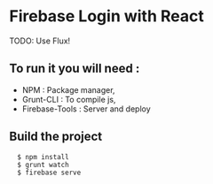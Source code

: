 # Firebase Login with React

TODO: Use Flux!

## To run it you will need :
  * NPM : Package manager,
  * Grunt-CLI : To compile js,
  * Firebase-Tools : Server and deploy

## Build the project
  ```
    $ npm install
    $ grunt watch
    $ firebase serve
  ```
